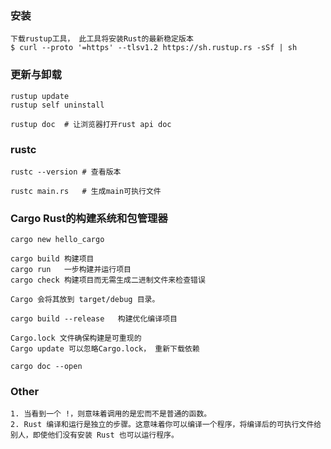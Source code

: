 ### 安装
    下载rustup工具， 此工具将安装Rust的最新稳定版本
    $ curl --proto '=https' --tlsv1.2 https://sh.rustup.rs -sSf | sh

### 更新与卸载
    rustup update
    rustup self uninstall
    
    rustup doc  # 让浏览器打开rust api doc

### rustc
    rustc --version # 查看版本
    
    rustc main.rs   # 生成main可执行文件

### Cargo   Rust的构建系统和包管理器
    cargo new hello_cargo
    
    cargo build 构建项目
    cargo run   一步构建并运行项目
    cargo check 构建项目而无需生成二进制文件来检查错误

    Cargo 会将其放到 target/debug 目录。

    cargo build --release   构建优化编译项目

    Cargo.lock 文件确保构建是可重现的
    Cargo update 可以忽略Cargo.lock， 重新下载依赖

    cargo doc --open

### Other

    1. 当看到一个 !，则意味着调用的是宏而不是普通的函数。
    2. Rust 编译和运行是独立的步骤。这意味着你可以编译一个程序，将编译后的可执行文件给别人，即使他们没有安装 Rust 也可以运行程序。